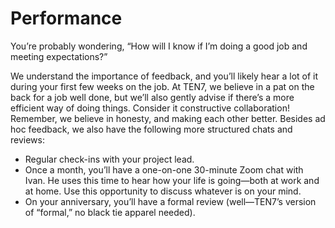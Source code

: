 
# Performance

You’re probably wondering, “How will I know if I’m doing a good job and meeting expectations?”

We understand the importance of feedback, and you’ll likely hear a lot of it during your first few weeks on the job. At TEN7, we believe in a pat on the back for a job well done, but we’ll also gently advise if there’s a more efficient way of doing things. Consider it constructive collaboration! Remember, we believe in honesty, and making each other better. Besides ad hoc feedback, we also have the following more structured chats and reviews:

* Regular check-ins with your project lead.
* Once a month, you’ll have a one-on-one 30-minute Zoom chat with Ivan. He uses this time to hear how your life is going—both at work and at home. Use this opportunity to discuss whatever is on your mind.
* On your anniversary, you’ll have a formal review (well—TEN7’s version of “formal,” no black tie apparel needed).
